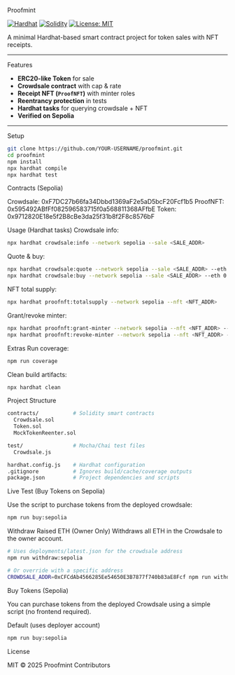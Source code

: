 Proofmint

[![Hardhat](https://img.shields.io/badge/Built%20with-Hardhat-blue)](https://hardhat.org/)
[![Solidity](https://img.shields.io/badge/Solidity-0.8.x-purple)](https://docs.soliditylang.org/)
[![License: MIT](https://img.shields.io/badge/License-MIT-green.svg)](LICENSE)

A minimal Hardhat-based smart contract project for token sales with NFT receipts.

---

Features
- **ERC20-like Token** for sale
- **Crowdsale contract** with cap & rate
- **Receipt NFT (`ProofNFT`)** with minter roles
- **Reentrancy protection** in tests
- **Hardhat tasks** for querying crowdsale + NFT
- **Verified on Sepolia**

---

Setup
```bash
git clone https://github.com/YOUR-USERNAME/proofmint.git
cd proofmint
npm install
npx hardhat compile
npx hardhat test
```
Contracts (Sepolia)

Crowdsale: 0xF7DC27b66fa34Dbbd1369aF2e5aD5bcF20Fcf1b5
ProofNFT: 0x595492ABfFf082596583715f0a568811368AFfbE
Token: 0x9712820E18e5f2B8cBe3da25f31b8f2F8c8576bF

Usage (Hardhat tasks)
Crowdsale info:
```bash
npx hardhat crowdsale:info --network sepolia --sale <SALE_ADDR>
```
Quote & buy:
```bash
npx hardhat crowdsale:quote --network sepolia --sale <SALE_ADDR> --eth 0.001
npx hardhat crowdsale:buy --network sepolia --sale <SALE_ADDR> --eth 0.001
```
NFT total supply:
```bash
npx hardhat proofnft:totalsupply --network sepolia --nft <NFT_ADDR>
```
Grant/revoke minter:
```bash
npx hardhat proofnft:grant-minter --network sepolia --nft <NFT_ADDR> --to <SALE_ADDR>
npx hardhat proofnft:revoke-minter --network sepolia --nft <NFT_ADDR> --from <OLD_ADDR>
```

Extras
Run coverage:
```bash
npm run coverage
```

Clean build artifacts:
```bash
npx hardhat clean
```

Project Structure
```bash
contracts/           # Solidity smart contracts
  Crowdsale.sol
  Token.sol
  MockTokenReenter.sol

test/                # Mocha/Chai test files
  Crowdsale.js

hardhat.config.js    # Hardhat configuration
.gitignore           # Ignores build/cache/coverage outputs
package.json         # Project dependencies and scripts
```

Live Test (Buy Tokens on Sepolia)

Use the script to purchase tokens from the deployed crowdsale:
```bash
npm run buy:sepolia
```

Withdraw Raised ETH (Owner Only)
Withdraws all ETH in the Crowdsale to the owner account.
```bash
# Uses deployments/latest.json for the crowdsale address
npm run withdraw:sepolia

# Or override with a specific address
CROWDSALE_ADDR=0xCFCdAb4566285Ee54650E3B7877f740b83aE8Fcf npm run withdraw:sepolia
```

Buy Tokens (Sepolia)

You can purchase tokens from the deployed Crowdsale using a simple script (no frontend required).

Default (uses deployer account)
```bash
npm run buy:sepolia
```

License

MIT © 2025 Proofmint Contributors
